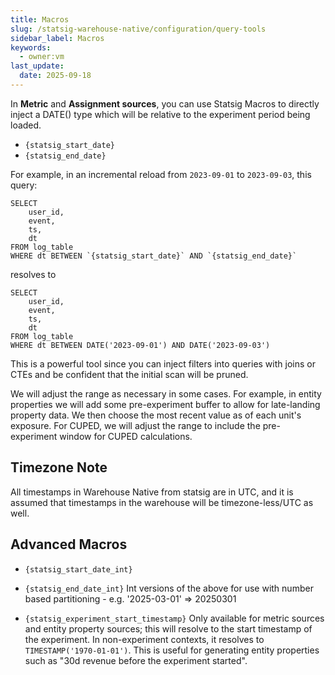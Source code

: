 ```yaml
---
title: Macros
slug: /statsig-warehouse-native/configuration/query-tools
sidebar_label: Macros
keywords:
  - owner:vm
last_update:
  date: 2025-09-18
---
```


In **Metric** and **Assignment sources**, you can use Statsig Macros to directly inject a DATE() type which will be relative to the experiment period being loaded.

- `{statsig_start_date}`
- `{statsig_end_date}`

For example, in an incremental reload from `2023-09-01` to `2023-09-03`, this query:

```
SELECT
    user_id,
    event,
    ts,
    dt
FROM log_table
WHERE dt BETWEEN `{statsig_start_date}` AND `{statsig_end_date}`
```

resolves to

```
SELECT
    user_id,
    event,
    ts,
    dt
FROM log_table
WHERE dt BETWEEN DATE('2023-09-01') AND DATE('2023-09-03')
```

This is a powerful tool since you can inject filters into queries with joins or CTEs and be confident that the initial scan will be pruned.

We will adjust the range as necessary in some cases. For example, in entity properties we will add some pre-experiment buffer to allow for late-landing property data. We then choose the most recent value as of each unit's exposure. For CUPED, we will adjust the range to include the pre-experiment window for CUPED calculations.

## Timezone Note
All timestamps in Warehouse Native from statsig are in UTC, and it is assumed that timestamps in the warehouse will be timezone-less/UTC as well.

## Advanced Macros
- `{statsig_start_date_int}`
- `{statsig_end_date_int}`
Int versions of the above for use with number based partitioning - e.g. '2025-03-01' => 20250301

- `{statsig_experiment_start_timestamp}`
Only available for metric sources and entity property sources; this will resolve to the start timestamp of the experiment. In non-experiment contexts, it resolves to `TIMESTAMP('1970-01-01')`. This is useful for generating entity properties such as "30d revenue before the experiment started".



